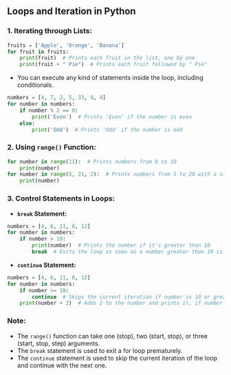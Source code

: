 ## **Loops and Iteration in Python**

### **1. Iterating through Lists:**
```python
fruits = ['Apple', 'Orange', 'Banana']
for fruit in fruits:
    print(fruit)  # Prints each fruit in the list, one by one
    print(fruit + " Pie")  # Prints each fruit followed by " Pie"
```

- You can execute any kind of statements inside the loop, including conditionals.

```python
numbers = [4, 7, 2, 5, 33, 9, 4]
for number in numbers:
    if number % 2 == 0:
        print('Even')  # Prints 'Even' if the number is even
    else:
        print('Odd')  # Prints 'Odd' if the number is odd
```

### **2. Using `range()` Function:**
```python
for number in range(11):  # Prints numbers from 0 to 10
    print(number)
for number in range(5, 21, 2):  # Prints numbers from 5 to 20 with a step of 2
    print(number)
```

### **3. Control Statements in Loops:**

- **`break` Statement:**
```python
numbers = [4, 6, 11, 8, 12]
for number in numbers:
    if number > 10:
        print(number)  # Prints the number if it's greater than 10
        break  # Exits the loop as soon as a number greater than 10 is found
```

- **`continue` Statement:**
```python
numbers = [4, 6, 11, 8, 12]
for number in numbers:
    if number >= 10:
        continue  # Skips the current iteration if number is 10 or greater
    print(number + 2)  # Adds 2 to the number and prints it, if number is less than 10
```

### **Note:**
- The `range()` function can take one (stop), two (start, stop), or three (start, stop, step) arguments.
- The `break` statement is used to exit a for loop prematurely.
- The `continue` statement is used to skip the current iteration of the loop and continue with the next one.
